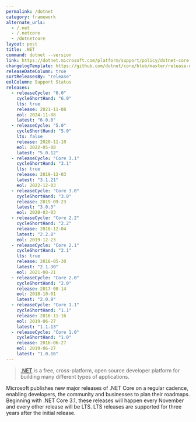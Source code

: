 ```yaml
---
permalink: /dotnet
category: framework
alternate_urls:
  - /.net
  - /.netcore
  - /dotnetcore
layout: post
title: .NET
command: dotnet --version
link: https://dotnet.microsoft.com/platform/support/policy/dotnet-core
changelogTemplate: https://github.com/dotnet/core/blob/master/release-notes/__CYCLE_SHORT_HAND__/__LATEST__/__LATEST__.md
releaseDateColumn: true
sortReleasesBy: "release"
eolColumn: Support Status
releases:
  - releaseCycle: "6.0"
    cycleShortHand: "6.0"
    lts: true
    release: 2021-11-08
    eol: 2024-11-08
    latest: "6.0.0"
  - releaseCycle: "5.0"
    cycleShortHand: "5.0"
    lts: false
    release: 2020-11-10
    eol: 2022-05-08
    latest: "5.0.12"
  - releaseCycle: "Core 3.1"
    cycleShortHand: "3.1"
    lts: true
    release: 2019-12-03
    latest: "3.1.21"
    eol: 2022-12-03
  - releaseCycle: "Core 3.0"
    cycleShortHand: "3.0"
    release: 2019-09-23
    latest: "3.0.3"
    eol: 2020-03-03
  - releaseCycle: "Core 2.2"
    cycleShortHand: "2.2"
    release: 2018-12-04
    latest: "2.2.8"
    eol: 2019-12-23
  - releaseCycle: "Core 2.1"
    cycleShortHand: "2.1"
    lts: true
    release: 2018-05-30
    latest: "2.1.30"
    eol: 2021-08-21
  - releaseCycle: "Core 2.0"
    cycleShortHand: "2.0"
    release: 2017-08-14
    eol: 2018-10-01
    latest: "2.0.9"
  - releaseCycle: "Core 1.1"
    cycleShortHand: "1.1"
    release: 2016-11-16
    eol: 2019-06-27
    latest: "1.1.13"
  - releaseCycle: "Core 1.0"
    cycleShortHand: "1.0"
    release: 2016-06-27
    eol: 2019-06-27
    latest: "1.0.16"
---
```


> [.NET](https://dotnet.microsoft.com/) is a free, cross-platform, open source developer platform for building many different types of applications.

Microsoft publishes new major releases of .NET Core on a regular cadence, enabling developers, the community and businesses to plan their roadmaps. Beginning with .NET Core 3.1, these releases will happen every November and every other release will be LTS. LTS releases are supported for three years after the initial release.
